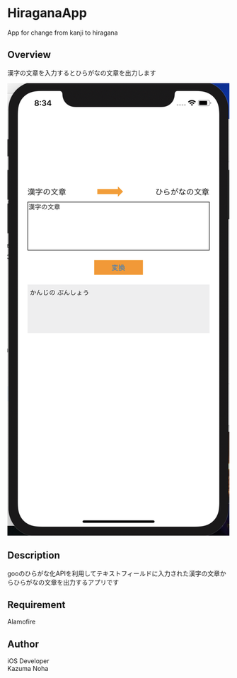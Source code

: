 # HiraganaApp
App for change from kanji to hiragana

## Overview
漢字の文章を入力するとひらがなの文章を出力します<br>

<img src="images/HiraganaImage.png">

## Description
gooのひらがな化APIを利用してテキストフィールドに入力された漢字の文章からひらがなの文章を出力するアプリです

## Requirement
Alamofire

## Author
iOS Developer<br>
Kazuma Noha
